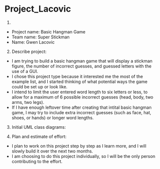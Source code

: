 # Project_Lacovic
1)
- Project name: Basic Hangman Game
- Team name: Super Stickman
- Name: Gwen Lacovic

2) Describe project:
  - I am trying to build a basic hangman game that will display
a stickman figure, the number of incorrect guesses, and guessed letters with the use of a GUI.
  - I chose this project type because it interested me the most of the example list, 
and I started thinking of what potential ways the game could be set up or look like.
  - I intend to limit the user entered word length to six letters or less,
to allow for a maximum of 6 possible incorrect guesses (head, body, two arms, two legs).
  - If I have enough leftover time after creating that intital basic hangman game,
I may try to include extra incorrect guesses (such as face, hat, shoes, or hands) or longer word lengths.

3) Initial UML class diagrams:

4) Plan and estimate of effort:
  - I plan to work on this project step by step as I learn more,
and I will slowly build it over the next two months.
  - I am choosing to do this project individually,
so I will be the only person contributing to the effort.
